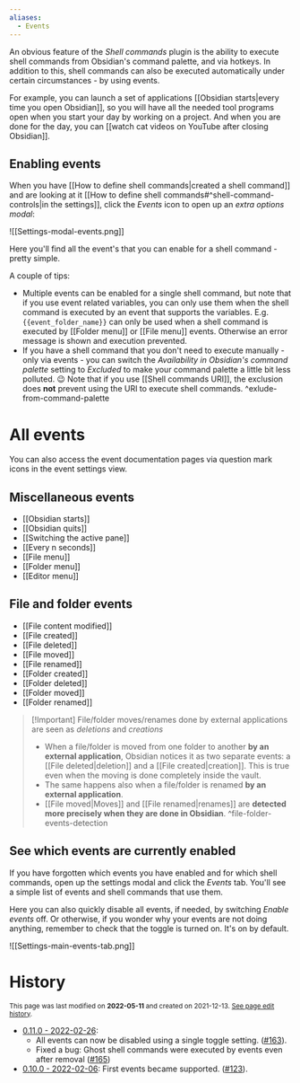 ```yaml
---
aliases:
  - Events
---
```

An obvious feature of the *Shell commands* plugin is the ability to execute shell commands from Obsidian's command palette, and via hotkeys. In addition to this, shell commands can also be executed automatically under certain circumstances - by using events.

For example, you can launch a set of applications [[Obsidian starts|every time you open Obsidian]], so you will have all the needed tool programs open when you start your day by working on a project. And when you are done for the day, you can [[watch cat videos on YouTube after closing Obsidian]].

## Enabling events
When you have [[How to define shell commands|created a shell command]] and are looking at it [[How to define shell commands#^shell-command-controls|in the settings]], click the *Events* icon to open up an *extra options modal*:

![[Settings-modal-events.png]]

Here you'll find all the event's that you can enable for a shell command - pretty simple.

A couple of tips:
- Multiple events can be enabled for a single shell command, but note that if you use event related variables, you can only use them when the shell command is executed by an event that supports the variables. E.g. `{{event_folder_name}}` can only be used when a shell command is executed by [[Folder menu]] or [[File menu]] events. Otherwise an error message is shown and execution prevented.
- If you have a shell command that you don't need to execute manually - only via events - you can switch the *Availability in Obsidian's command palette* setting to *Excluded* to make your command palette a little bit less polluted. 😉 Note that if you use [[Shell commands URI]], the exclusion does **not** prevent using the URI to execute shell commands. ^exlude-from-command-palette

# All events
You can also access the event documentation pages via question mark icons in the event settings view.

## Miscellaneous events
- [[Obsidian starts]]
- [[Obsidian quits]]
- [[Switching the active pane]]
- [[Every n seconds]]
- [[File menu]]
- [[Folder menu]]
- [[Editor menu]]

## File and folder events
- [[File content modified]]
- [[File created]]
- [[File deleted]]
- [[File moved]]
- [[File renamed]]
- [[Folder created]]
- [[Folder deleted]]
- [[Folder moved]]
- [[Folder renamed]]

> [!Important] File/folder moves/renames done by external applications are seen as *deletions* and *creations*
> - When a file/folder is moved from one folder to another **by an external application**, Obsidian notices it as two separate events: a [[File deleted|deletion]] and a [[File created|creation]]. This is true even when the moving is done completely inside the vault.
> - The same happens also when a file/folder is renamed **by an external application**.
> - [[File moved|Moves]] and [[File renamed|renames]] are **detected more precisely when they are done in Obsidian**. ^file-folder-events-detection

## See which events are currently enabled
If you have forgotten which events you have enabled and for which shell commands, open up the settings modal and click the *Events* tab. You'll see a simple list of events and shell commands that use them.

Here you can also quickly disable all events, if needed, by switching *Enable events* off. Or otherwise, if you wonder why your events are not doing anything, remember to check that the toggle is turned on. It's on by default.

![[Settings-main-events-tab.png]]

# History
<small>This page was last modified on <strong>2022-05-11</strong> and created on 2021-12-13. <a href="https://github.com/Taitava/obsidian-shellcommands-documentation/commits/main/./Events/Events%20-%20general%20principles.md">See page edit history</a>.</small>
- [0.11.0 - 2022-02-26](https://github.com/Taitava/obsidian-shellcommands/blob/main/CHANGELOG.md#0110---2022-02-26):
	- All events can now be disabled using a single toggle setting. ([#163](https://github.com/Taitava/obsidian-shellcommands/issues/163)).
	- Fixed a bug: Ghost shell commands were executed by events even after removal ([#165](https://github.com/Taitava/obsidian-shellcommands/issues/165))
- [0.10.0 - 2022-02-06](https://github.com/Taitava/obsidian-shellcommands/blob/main/CHANGELOG.md#0100---2022-02-06): First events became supported. ([#123](https://github.com/Taitava/obsidian-shellcommands/issues/123)).
